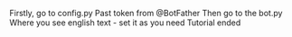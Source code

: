 Firstly, go to config.py
Past token from @BotFather
Then go to the bot.py
Where you see english text - set it as you need
Tutorial ended
